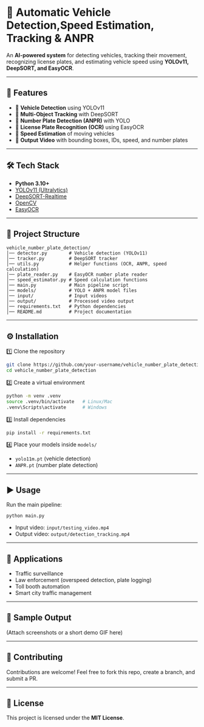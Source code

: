 # 🚗 Automatic Vehicle Detection,Speed Estimation, Tracking & ANPR  

An **AI-powered system** for detecting vehicles, tracking their movement, recognizing license plates, and estimating vehicle speed using **YOLOv11, DeepSORT, and EasyOCR**.  

---

## 📌 Features  
- 🔹 **Vehicle Detection** using YOLOv11  
- 🔹 **Multi-Object Tracking** with DeepSORT  
- 🔹 **Number Plate Detection (ANPR)** with YOLO  
- 🔹 **License Plate Recognition (OCR)** using EasyOCR  
- 🔹 **Speed Estimation** of moving vehicles  
- 🔹 **Output Video** with bounding boxes, IDs, speed, and number plates  

---

## 🛠️ Tech Stack  
- **Python 3.10+**  
- [YOLOv11 (Ultralytics)](https://github.com/ultralytics/ultralytics)  
- [DeepSORT-Realtime](https://github.com/levan92/deep-sort-realtime)  
- [OpenCV](https://opencv.org/)  
- [EasyOCR](https://github.com/JaidedAI/EasyOCR)  

---

## 📂 Project Structure  

```
vehicle_number_plate_detection/
│── detector.py        # Vehicle detection (YOLOv11)
│── tracker.py         # DeepSORT tracker
│── utils.py           # Helper functions (OCR, ANPR, speed calculation)
│── plate_reader.py    # EasyOCR number plate reader
│── speed_estimator.py # Speed calculation functions
│── main.py            # Main pipeline script
│── models/            # YOLO + ANPR model files
│── input/             # Input videos
│── output/            # Processed video output
│── requirements.txt   # Python dependencies
│── README.md          # Project documentation
```

---

## ⚙️ Installation  

1️⃣ Clone the repository  
```bash
git clone https://github.com/your-username/vehicle_number_plate_detection.git
cd vehicle_number_plate_detection
```

2️⃣ Create a virtual environment  
```bash
python -m venv .venv
source .venv/bin/activate   # Linux/Mac
.venv\Scripts\activate      # Windows
```

3️⃣ Install dependencies  
```bash
pip install -r requirements.txt
```

4️⃣ Place your models inside `models/`  
- `yolo11m.pt` (vehicle detection)  
- `ANPR.pt` (number plate detection)  

---

## ▶️ Usage  

Run the main pipeline:  
```bash
python main.py
```

- Input video: `input/testing_video.mp4`  
- Output video: `output/detection_tracking.mp4`  

---

## 🎯 Applications  
- Traffic surveillance  
- Law enforcement (overspeed detection, plate logging)  
- Toll booth automation  
- Smart city traffic management  

---

## 📸 Sample Output  
(Attach screenshots or a short demo GIF here)  

---

## 🤝 Contributing  
Contributions are welcome! Feel free to fork this repo, create a branch, and submit a PR.  

---

## 📜 License  
This project is licensed under the **MIT License**.  
